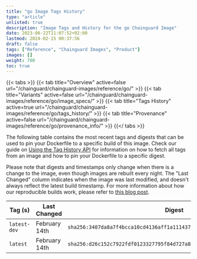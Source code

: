 ```yaml
---
title: "go Image Tags History"
type: "article"
unlisted: true
description: "Image Tags and History for the go Chainguard Image"
date: 2023-06-22T11:07:52+02:00
lastmod: 2024-02-15 00:37:56
draft: false
tags: ["Reference", "Chainguard Images", "Product"]
images: []
weight: 700
toc: true
---
```


{{< tabs >}}
{{< tab title="Overview" active=false url="/chainguard/chainguard-images/reference/go/" >}}
{{< tab title="Variants" active=false url="/chainguard/chainguard-images/reference/go/image_specs/" >}}
{{< tab title="Tags History" active=true url="/chainguard/chainguard-images/reference/go/tags_history/" >}}
{{< tab title="Provenance" active=false url="/chainguard/chainguard-images/reference/go/provenance_info/" >}}
{{</ tabs >}}

The following table contains the most recent tags and digests that can be used to pin your Dockerfile to a specific build of this image. Check our guide on [Using the Tag History API](/chainguard/chainguard-images/using-the-tag-history-api/) for information on how to fetch all tags from an image and how to pin your Dockerfile to a specific digest.

Please note that digests and timestamps only change when there is a change to the image, even though images are rebuilt every night. The "Last Changed" column indicates when the image was last modified, and doesn't always reflect the latest build timestamp. For more information about how our reproducible builds work, please refer to [this blog post](https://www.chainguard.dev/unchained/reproducing-chainguards-reproducible-image-builds).

| Tag (s)       | Last Changed  | Digest                                                                    |
|---------------|---------------|---------------------------------------------------------------------------|
|  `latest-dev` | February 14th | `sha256:3407da8a7f4bcca10cd4136aff1a11143737b10115573ba21c1d3bbb5439c4b3` |
|  `latest`     | February 14th | `sha256:d26c152c7922fdf0123327795f84d727a81035171e2a2aba614ee6f5faa254b4` |

